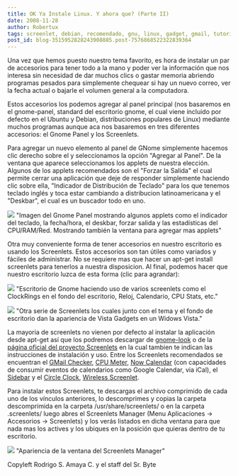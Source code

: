 ```yaml
---
title: OK Ya Instale Linux. Y ahora que? (Parte II)
date: 2008-11-28
author: Robertux
tags: screenlet, debian, recomendado, gnu, linux, gadget, gmail, tutorial, google, gnome, herramienta, ubuntu
post_id: blog-3515952828243908885.post-7576868522322839364
---
```


Una vez que hemos puesto nuestro tema favorito, es hora de instalar un par de accesorios para tener todo a la mano y poder ver la información que nos interesa sin necesidad de dar muchos clics o gastar memoria abriendo programas pesados para simplemente chequear si hay un nuevo correo, ver la fecha actual o bajarle el volumen general a la computadora.

Estos accesorios los podemos agregar al panel principal (nos basaremos en el gnome-panel, standard del escritorio gnome, el cual viene incluido por defecto en el Ubuntu y Debian, distribuciones populares de Linux) mediante muchos programas aunque aca nos basaremos en tres diferentes accesorios: el Gnome Panel y los Screenlets.

Para agregar un nuevo elemento al panel de GNome simplemente hacemos clic derecho sobre el y seleccionamos la opción "Agregar al Panel". De la ventana que aparece seleccionamos los applets de nuestra elección. Algunos de los applets recomendados son el "Forzar la Salida" el cual permite cerrar una aplicación que deje de responder simplemente haciendo clic sobre ella, "Indicador de Distribución de Teclado" para los que tenemos teclado inglés y toca estar cambiando a distribucion latinoamericana y el "Deskbar", el cual es un buscador todo en uno.

[![](https://4.bp.blogspot.com/_jH77WNrMVRA/SS_h0bvNGgI/AAAAAAAAEto/7GfYPh3vkCc/s400/GnomePanelShot.png)](https://4.bp.blogspot.com/_jH77WNrMVRA/SS_h0bvNGgI/AAAAAAAAEto/7GfYPh3vkCc/s1600-h/GnomePanelShot.png)
"Imagen del Gnome Panel
mostrando algunos applets como el indicador del teclado, la fecha/hora, el deskbar, forzar salida y las estadísticas del CPU/RAM/Red. Mostrando también la ventana para agregar mas applets"

Otra muy conveniente forma de tener accesorios en nuestro escritorio es usando los Screenlets. Estos accesorios son tan útiles como variados y fáciles de administrar. No se requiere mas que hacer un apt-get install screenlets para tenerlos a nuestra disposicion. Al final, podemos hacer que nuestro escritorio luzca de esta forma (clic para agrandar):

[![](https://1.bp.blogspot.com/_jH77WNrMVRA/SS_mtezm0uI/AAAAAAAAEtw/kXRiMm5ykyk/s400/600px-Mydesk.jpg)](https://1.bp.blogspot.com/_jH77WNrMVRA/SS_mtezm0uI/AAAAAAAAEtw/kXRiMm5ykyk/s1600-h/600px-Mydesk.jpg)
"Escritorio de Gnome
haciendo uso de varios screenlets como el ClockRings en el fondo del escritorio, Reloj, Calendario, CPU Stats, etc."

[![](https://2.bp.blogspot.com/_jH77WNrMVRA/SS_nVNdQP8I/AAAAAAAAEt4/o43cq0ZM9Fo/s400/linux+vista.jpg)](https://2.bp.blogspot.com/_jH77WNrMVRA/SS_nVNdQP8I/AAAAAAAAEt4/o43cq0ZM9Fo/s1600-h/linux+vista.jpg)
"Otra serie de Screenlets
los cuales junto con el tema y el fondo de escritorio dan la apariencia de Vista Gadgets en un Widows Vista."

La mayoria de screenlets no vienen por defecto al instalar la aplicación desde apt-get así que los podremos descargar de [gnome-look](http://gnome-look.org/index.php?xcontentmode=6700) o de la [página oficial del proyecto Screenlets](http://screenlets.org/index.php/Category:UserScreenlets) en la cual tambien te indican las instrucciones de instalación y uso. Entre los Screenlets recomendados se encuentran el [GMail Checker](http://screenlets.org/index.php/Gmail), [CPU Meter](http://screenlets.org/index.php/CPU_Meter_Vista%27ish), [Now Calendar](http://screenlets.org/index.php/Now_Calendar_Screenlet) (con capacidades de consumir eventos de calendarios como Google Calendar, via iCal), el [Sidebar](http://screenlets.org/index.php/Sidebar) y el [Circle Clock](http://screenlets.org/index.php/CircleClock), [Wireless Screenlet](http://screenlets.org/index.php/WirelessScreenlet2).

Para instalar estos Screenlets, te descargas el archivo comprimido de cada uno de los vínculos anteriores, lo descomprimes y copias la carpeta descomprimida en la carpeta /usr/share/screenlets/ o en la carpeta .screenlets/ luego abres el Screenlets Manager (Menu Aplicaciones -> Accesorios -> Screenlets) y los verás listados en dicha ventana para que nada mas los actives y los ubiques en la posición que quieras dentro de tu escritorio.

[![](https://2.bp.blogspot.com/_jH77WNrMVRA/SS_zlZhL7OI/AAAAAAAAEuA/525fa-nrclI/s400/ScreenletsManager.jpg)](https://2.bp.blogspot.com/_jH77WNrMVRA/SS_zlZhL7OI/AAAAAAAAEuA/525fa-nrclI/s1600-h/ScreenletsManager.jpg)
"Apariencia de la ventana
del Screenlets Manager"

Copyleft Rodrigo S. Amaya C. y el staff del Sr. Byte